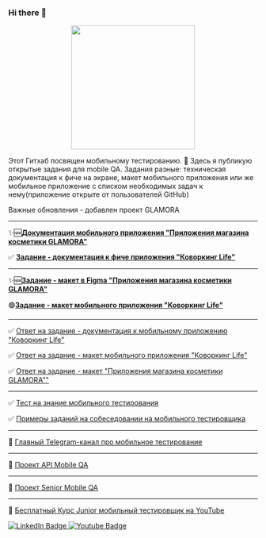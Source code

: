 ### Hi there 👋

<div id="header" align="center">
  <img src="https://media.giphy.com/media/5xYi3s3qSpEGlPQkAv/giphy.gif" width="250"/>
</div>

Этот Гитхаб посвящен мобильному тестированию. 📱
Здесь я публикую открытые задания для mobile QA. Задания разные: техническая документация к фиче на экране, макет мобильного приложения или же мобильное приложение с списком необходимых задач к нему(приложение открыте от пользователей GitHub)

Важные обновления - добавлен проект GLAMORA
____

:sparkles::new:[**Документация мобильного приложения "Приложения магазина косметики GLAMORA"**](https://github.com/Vladislav-Mobile/Vladislav-Mobile/blob/main/%D0%A2%D0%B5%D1%85%D0%BD%D0%B8%D1%87%D0%B5%D1%81%D0%BA%D0%BE%D0%B5%20%D0%B7%D0%B0%D0%B4%D0%B0%D0%BD%D0%B8%D0%B5%20(%D1%83%D0%BF%D1%80%D0%BE%D1%89%D1%91%D0%BD%D0%BD%D0%B0%D1%8F%20%D0%B2%D0%B5%D1%80%D1%81%D0%B8%D1%8F)%20%20GLAMORA%20%E2%80%94%20%D0%BC%D0%B0%D0%B3%D0%B0%D0%B7%D0%B8%D0%BD%20%D0%BA%D0%BE%D1%81%D0%BC%D0%B5%D1%82%D0%B8%D0%BA%D0%B8%20%D0%B8%20%D0%BF%D0%B0%D1%80%D1%84%D1%8E%D0%BC%D0%B5%D1%80%D0%B8%D0%B8.pdf)

:white_check_mark: [**Задание - документация к фиче приложения "Коворкинг Life"**](https://github.com/Vladislav-Mobile/Tasks/blob/main/%D0%9F%D1%83%D0%B1%D0%BB%D0%B8%D1%87%D0%BD%D0%BE%D0%B5%20%D0%B7%D0%B0%D0%B4%D0%B0%D0%BD%D0%B8%D0%B5%20-%20%D0%B4%D0%BE%D0%BA%D1%83%D0%BC%D0%B5%D0%BD%D1%82%D0%B0%D1%86%D0%B8%D1%8F%20%D0%BA%20%D0%BF%D1%80%D0%BE%D0%B5%D0%BA%D1%82%D1%83%20%D0%BF%D1%80%D0%B8%D0%BB%D0%BE%D0%B6%D0%B5%D0%BD%D0%B8%D1%8F%20%D0%B0%D1%80%D0%B5%D0%BD%D0%B4%D1%8B%20%D0%BA%D0%BE%D0%B2%D0%BE%D1%80%D0%BA%D0%B8%D0%BD%D0%B3%D0%BE%D0%B2%20_%D0%9A%D0%BE%D0%B2%D0%BE%D1%80%D0%B3%D0%BA%D0%B8%D0%BD%D0%B3%20Life_.pdf)


____
:sparkles::new:[**Задание - макет в Figma "Приложения магазина косметики GLAMORA"**](https://github.com/Vladislav-Mobile/Vladislav-Mobile/blob/main/%D0%97%D0%B0%D0%B4%D0%B0%D1%87%D0%B0%20%D0%BF%D0%BE%20%D1%80%D0%B5%D0%B2%D1%8C%D1%8E%20%D0%BC%D0%B0%D0%BA%D0%B5%D1%82%D0%B0%20%D0%BC%D0%BE%D0%B1%D0%B8%D0%BB%D1%8C%D0%BD%D0%BE%D0%B3%D0%BE%20%D0%BF%D1%80%D0%B8%D0%BB%D0%BE%D0%B6%D0%B5%D0%BD%D0%B8%D1%8F%20GLAMORA%20.pdf)

:green_circle:[**Задание - макет мобильного приложения "Коворкинг Life"**](https://github.com/Vladislav-Mobile/Tasks/blob/main/%D0%9F%D1%83%D0%B1%D0%BB%D0%B8%D1%87%D0%BD%D0%BE%D0%B5%20%D0%B7%D0%B0%D0%B4%D0%B0%D0%BD%D0%B8%D0%B5%20-%20%D0%BC%D0%B0%D0%BA%D0%B5%D1%82%20%D0%BA%20%D0%BF%D1%80%D0%BE%D0%B5%D0%BA%D1%82%D1%83%20%D0%BF%D1%80%D0%B8%D0%BB%D0%BE%D0%B6%D0%B5%D0%BD%D0%B8%D1%8F%20%D0%B0%D1%80%D0%B5%D0%BD%D0%B4%D1%8B%20%D0%BA%D0%BE%D0%B2%D0%BE%D1%80%D0%BA%D0%B8%D0%BD%D0%B3%D0%BE%D0%B2%20_%D0%9A%D0%BE%D0%B2%D0%BE%D1%80%D0%B3%D0%BA%D0%B8%D0%BD%D0%B3%20Life_.pdf)


____
:white_check_mark:  [Ответ на задание - документация к мобильному приложению "Коворкинг Life"](https://github.com/Vladislav-Mobile/Answers/blob/main/%D0%9E%D1%82%D0%B2%D0%B5%D1%82%D1%8B%20%D0%BA%20%D0%BF%D1%83%D0%B1%D0%BB%D0%B8%D1%87%D0%BD%D0%BE%D0%BC%D1%83%20%D0%B7%D0%B0%D0%B4%D0%B0%D0%BD%D0%B8%D1%8E%20-%20%D0%B4%D0%BE%D0%BA%D1%83%D0%BC%D0%B5%D0%BD%D1%82%D0%B0%D1%86%D0%B8%D1%8F%20%D0%BA%20%D0%BF%D1%80%D0%BE%D0%B5%D0%BA%D1%82%D1%83%20%D0%BF%D1%80%D0%B8%D0%BB%D0%BE%D0%B6%D0%B5%D0%BD%D0%B8%D1%8F%20%D0%B0%D1%80%D0%B5%D0%BD%D0%B4%D1%8B%20%D0%BA%D0%BE%D0%B2%D0%BE%D1%80%D0%BA%D0%B8%D0%BD%D0%B3%D0%BE%D0%B2%20_%D0%9A%D0%BE%D0%B2%D0%BE%D1%80%D0%B3%D0%BA%D0%B8%D0%BD%D0%B3%20Life_%D0%BC%D0%B5%D0%BD%D1%82.pdf)

:white_check_mark:  [Ответ на задание - макет мобильного приложения "Коворкинг Life"](https://github.com/Vladislav-Mobile/answers/blob/main/%D0%9E%D1%82%D0%B2%D0%B5%D1%82%20%D0%BA%20%D0%BF%D1%83%D0%B1%D0%BB%D0%B8%D1%87%D0%BD%D0%BE%D0%BC%D1%83%20%D0%B7%D0%B0%D0%B4%D0%B0%D0%BD%D0%B8%D1%8E%20-%20%D0%BC%D0%B0%D0%BA%D0%B5%D1%82%20%D0%BA%20%D0%BF%D1%80%D0%BE%D0%B5%D0%BA%D1%82%D1%83%20%D0%BF%D1%80%D0%B8%D0%BB%D0%BE%D0%B6%D0%B5%D0%BD%D0%B8%D1%8F%20%D0%B0%D1%80%D0%B5%D0%BD%D0%B4%D1%8B%20%D0%BA%D0%BE%D0%B2%D0%BE%D1%80%D0%BA%D0%B8%D0%BD%D0%B3%D0%BE%D0%B2%20_%D0%9A%D0%BE%D0%B2%D0%BE%D1%80%D0%B3%D0%BA%D0%B8%D0%BD%D0%B3%20Life_.pdf)

:white_check_mark:  [Ответ на задание - макет "Приложения магазина косметики GLAMORA""](https://github.com/Vladislav-Mobile/Vladislav-Mobile/blob/main/%D0%9E%D1%88%D0%B8%D0%B1%D0%BA%D0%B8%20%D0%B2%20%D0%B4%D0%B8%D0%B7%D0%B0%D0%B9%D0%BD%D0%B5%20GLAMORA%20.pdf)
____
:white_check_mark: [Тест на знание мобильного тестирования](https://docs.google.com/forms/d/e/1FAIpQLSfktoGfR6IiEl7ztXSkmV_l6KXP4GW-Q1ULMTsCjCrm5wT9BA/viewform?usp=sf_link)

:white_check_mark: [Примеры заданий на собеседовании на мобильного тестировщика](https://drive.google.com/file/d/1YvVSODideJuAWflEDw1b6mXjyWuniFfS/view?usp=sharing)
____

🔵 [Главный Telegram-канал про мобильное тестирование](https://t.me/QAMobileApps)
____
🔵  [Проект API Mobile QA](https://t.me/CourseAPIMobile)
____
🔵  [Проект Senior Mobile QA](https://t.me/qacourse)
____
🔴  [Бесплатный Курс Junior мобильный тестировщик на YouTube](https://www.youtube.com/watch?v=SK3OLQmkRLs&list=PLLTWVIczKvoWccYKEwn-jEur7fIuWTK7W&pp=gAQB)



<div>
<img src="https://komarev.com/ghpvc/?username=vladislav-mobile&style=flat-square&color=green" alt=""/>

</div>

<div id="badges">
  <a href="https://www.linkedin.com/in/vladislav-kazachek/">
    <img src="https://img.shields.io/badge/LinkedIn-blue?style=for-the-badge&logo=linkedin&logoColor=white" alt="LinkedIn Badge"/>
  </a>
  <a href="https://www.youtube.com/channel/UCGPAzjQgM5EyU53X_hZdaSA">
    <img src="https://img.shields.io/badge/YouTube-red?style=for-the-badge&logo=youtube&logoColor=white" alt="Youtube Badge"/>
  </a>
</div>

<!--
**Vladislav-Mobile/Vladislav-Mobile** is a ✨ _special_ ✨ repository because its `README.md` (this file) appears on your GitHub profile.

Here are some ideas to get you started:

- 🔭 I’m currently working on ...
- 🌱 I’m currently learning ...
- 👯 I’m looking to collaborate on ...
- 🤔 I’m looking for help with ...
- 💬 Ask me about ...
- 📫 How to reach me: ...
- 😄 Pronouns: ...
- ⚡ Fun fact: ...
-->
